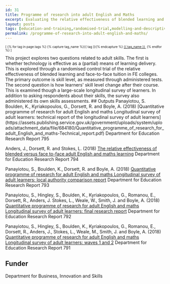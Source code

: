 ```yaml
---
id: 31
title: Programme of research into adult English and Maths
excerpt: Evaluating the relative effectiveness of blended learning and face-to-face tuition on skills; examination of skills gain and loss following training
layout: posts
tags: [education-and-training,randomised-trial,modelling-and-descriptives]
permalink: /programme-of-research-into-adult-english-and-maths/
---
```

<div>
  <p style="font-size:.7em;">
    [
    {% for tag in page.tags %}
      {% capture tag_name %}{{ tag }}{% endcapture %}
      <a href="/{{ tag_name }}"><nobr>{{ tag_name }}</nobr>&nbsp;</a>
    {% endfor %}
    ]
  </p>
</div>
This project explores two questions related to adult skills.  The first is whether technology is effective as a (partial) means of learning delivery.  This is explored through a randomised control trial of the relative effectiveness of blended learning and face-to-face tuition in FE colleges.  The primary outcome is skill level, as measured through administered tests.  The second question is how learners' skill level change after their course.  This is examined though a large-scale longitudinal survey of learners.  In addition to asking respondents about their skills, the survey also administered its own skills assessments.
## Outputs
Panayiotou, S. Boulden, K., Kyriakopoulos, G., Dorsett, R. and Boyle, A. (2018) [Quantitative programme of research for adult English and maths Longitudinal survey of adult learners: technical report of the longitudinal survey of adult learners](https://assets.publishing.service.gov.uk/government/uploads/system/uploads/attachment_data/file/684180/Quantitative_programme_of_research_for_adult_English_and_maths-Technical_report.pdf) Department for Education Research Report 795

Anders, J., Dorsett, R. and Stokes, L. (2018) [The relative effectiveness of blended versus face to-face adult English and maths learning](https://assets.publishing.service.gov.uk/government/uploads/system/uploads/attachment_data/file/683763/The_relative_effectiveness_of_blended_versus_face-to-face_adult_English_and_maths_learning.pdf) Department for Education Research Report 794

Panayiotou, S., Boulden, K., Dorsett, R. and Boyle, A. (2018) [Quantitative programme of research for adult English and maths Longitudinal survey of adult learners: local authority comparison report](https://assets.publishing.service.gov.uk/government/uploads/system/uploads/attachment_data/file/683767/Quantitative_programme_of_research_for_adult_English_and_maths_local_authority_comparison_report.pdf) Department for Education Research Report 793

Panayiotou, S., Hingley, S., Boulden, K., Kyriakopoulos, G., Romanou, E., Dorsett, R., Anders, J. Stokes, L., Weale, W., Smith, J. and Boyle, A. (2018) [Quantitative programme of research for adult English and maths Longitudinal survey of adult learners: final research report](https://assets.publishing.service.gov.uk/government/uploads/system/uploads/attachment_data/file/683766/Longitudinal_survey_adult_learners_report_wave_3.pdf)  Department for Education Research Report 792

Panayiotou, S., Hingley, S., Boulden, K., Kyriakopoulos, G., Romanou, E., Dorsett, R., Anders, J., Stokes, L., Weale, M., Smith, J. and Boyle, A. (2018) [Quantitative programme of research for adult English and maths Longitudinal survey of adult learners: waves 1 and 2](https://assets.publishing.service.gov.uk/government/uploads/system/uploads/attachment_data/file/683765/Longitudinal_survey_of_adult_learners_waves_1_and_2.pdf) Department for Education Research Report 791

## Funder
Department for Business, Innovation and Skills
